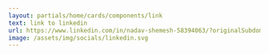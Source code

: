 ```yaml
---
layout: partials/home/cards/components/link
text: link to linkedin
url: https://www.linkedin.com/in/nadav-shemesh-58394063/?originalSubdomain=il
image: /assets/img/socials/linkedin.svg
---
```

